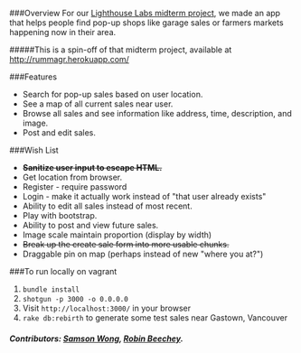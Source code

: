 ###Overview
For our [Lighthouse Labs midterm project](https://github.com/jerath/junk-hunters), we made an app that helps people find pop-up shops like garage sales or farmers markets happening now in their area.

#####This is a spin-off of that midterm project, available at http://rummagr.herokuapp.com/

###Features
* Search for pop-up sales based on user location.
* See a map of all current sales near user.
* Browse all sales and see information like address, time, description, and image.
* Post and edit sales.

###Wish List
* ~~**Sanitize user input to escape HTML.**~~
* Get location from browser.
* Register - require password
* Login - make it actually work instead of "that user already exists"
* Ability to edit all sales instead of most recent.
* Play with bootstrap.
* Ability to post and view future sales.
* Image scale maintain proportion (display by width)
* ~~Break up the create sale form into more usable chunks.~~
* Draggable pin on map (perhaps instead of new "where you at?")

###To run locally on vagrant
1. `bundle install`
2. `shotgun -p 3000 -o 0.0.0.0`
3. Visit `http://localhost:3000/` in your browser
4. `rake db:rebirth` to generate some test sales near Gastown, Vancouver

##### Contributors: [Samson Wong](https://github.com/samwongson), [Robin Beechey](https://github.com/robinbeechey).
